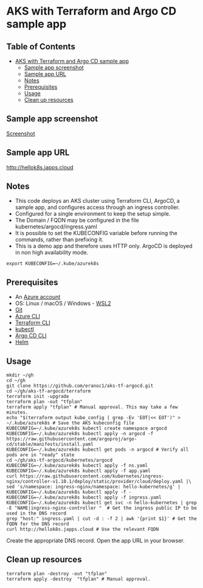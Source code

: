 # AKS with Terraform and Argo CD sample app

## Table of Contents

- [AKS with Terraform and Argo CD sample app](#aks-with-terraform-and-argo-cd-sample-app)
  - [Sample app screenshot](#sample-app-screenshot)
  - [Sample app URL](#sample-app-url)
  - [Notes](#notes)
  - [Prerequisites](#prerequisites)
  - [Usage](#usage)
  - [Clean up resources](#clean-up-resources)

## Sample app screenshot
[Screenshot](https://github.com/eranoc1/eranoc1.github.io/blob/main/ghscreenshots/aks-tf-argocd-app1.png)
## Sample app URL
http://hellok8s.japps.cloud

## Notes
- This code deploys an AKS cluster using Terraform CLI, ArgoCD, a sample app, and configures access through an ingress controller.
- Configured for a single environment to keep the setup simple.
- The Domain / FQDN may be configured in the file kubernetes/argocd/ingress.yaml
- It is possible to set the KUBECONFIG variable before running the commands, rather than prefixing it.
- This is a demo app and therefore uses HTTP only.
  ArgoCD is deployed in non high availability mode.

```
export KUBECONFIG=~/.kube/azurek8s
```
## Prerequisites
- An [Azure account](https://azure.microsoft.com/en-us/pricing/purchase-options/azure-account)
- OS: Linux / macOS / Windows - [WSL2](https://learn.microsoft.com/en-us/windows/wsl/install)
- [Git](https://git-scm.com/book/en/v2/Getting-Started-Installing-Git)
- [Azure CLI](https://learn.microsoft.com/en-us/cli/azure/install-azure-cli)
- [Terraform CLI](https://developer.hashicorp.com/terraform/tutorials/aws-get-started/install-cli#install-terraform)
- [kubectl](https://kubernetes.io/docs/tasks/tools/)
- [Argo CD CLI](https://argo-cd.readthedocs.io/en/stable/cli_installation/)
- [Helm](https://helm.sh/docs/intro/install/)

## Usage
```
mkdir ~/gh
cd ~/gh
git clone https://github.com/eranoc1/aks-tf-argocd.git
cd ~/gh/aks-tf-argocd/terraform
terraform init -upgrade
terraform plan -out "tfplan"
terraform apply "tfplan" # Manual approval. This may take a few minutes.
echo "$(terraform output kube_config | grep -Ev 'EOT|<< EOT')" > ~/.kube/azurek8s # Save the AKS kubeconfig file
KUBECONFIG=~/.kube/azurek8s kubectl create namespace argocd
KUBECONFIG=~/.kube/azurek8s kubectl apply -n argocd -f https://raw.githubusercontent.com/argoproj/argo-cd/stable/manifests/install.yaml
KUBECONFIG=~/.kube/azurek8s kubectl get pods -n argocd # Verify all pods are in "ready" state
cd ~/gh/aks-tf-argocd/kubernetes/argocd
KUBECONFIG=~/.kube/azurek8s kubectl apply -f ns.yaml
KUBECONFIG=~/.kube/azurek8s kubectl apply -f app.yaml
curl https://raw.githubusercontent.com/kubernetes/ingress-nginx/controller-v1.10.1/deploy/static/provider/cloud/deploy.yaml |\
sed 's/namespace: ingress-nginx/namespace: hello-kubernetes/g' | KUBECONFIG=~/.kube/azurek8s kubectl apply -f -
KUBECONFIG=~/.kube/azurek8s kubectl apply -f ingress.yaml
KUBECONFIG=~/.kube/azurek8s kubectl get svc -n hello-kubernetes | grep -E "NAME|ingress-nginx-controller "  # Get the ingress public IP to be used in the DNS record
grep "host:" ingress.yaml | cut -d : -f 2 | awk '{print $1}' # Get the FQDN for the DNS record
curl http://hellok8s.japps.cloud # Use the relevant FQDN
```
Create the appropriate DNS record.
Open the app URL in your browser.

## Clean up resources
```
terraform plan -destroy -out "tfplan"
terraform apply -destroy  "tfplan" # Manual approval.
```